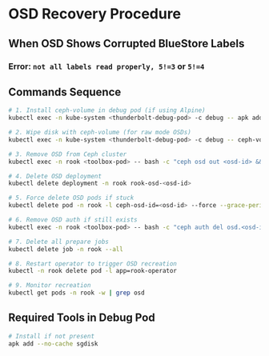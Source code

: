 # OSD Recovery Procedure

## When OSD Shows Corrupted BlueStore Labels

### Error: `not all labels read properly, 5!=3` or `5!=4`

## Commands Sequence

```bash
# 1. Install ceph-volume in debug pod (if using Alpine)
kubectl exec -n kube-system <thunderbolt-debug-pod> -c debug -- apk add --no-cache ceph19-volume

# 2. Wipe disk with ceph-volume (for raw mode OSDs)
kubectl exec -n kube-system <thunderbolt-debug-pod> -c debug -- ceph-volume raw zap /dev/nvme0n1

# 3. Remove OSD from Ceph cluster
kubectl exec -n rook <toolbox-pod> -- bash -c "ceph osd out <osd-id> && ceph osd down <osd-id> && ceph osd purge <osd-id> --yes-i-really-mean-it"

# 4. Delete OSD deployment
kubectl delete deployment -n rook rook-osd-<osd-id>

# 5. Force delete OSD pods if stuck
kubectl delete pod -n rook -l ceph-osd-id=<osd-id> --force --grace-period=0

# 6. Remove OSD auth if still exists
kubectl exec -n rook <toolbox-pod> -- bash -c "ceph auth del osd.<osd-id>"

# 7. Delete all prepare jobs
kubectl delete job -n rook --all

# 8. Restart operator to trigger OSD recreation
kubectl -n rook delete pod -l app=rook-operator

# 9. Monitor recreation
kubectl get pods -n rook -w | grep osd
```

## Required Tools in Debug Pod

```bash
# Install if not present
apk add --no-cache sgdisk
```